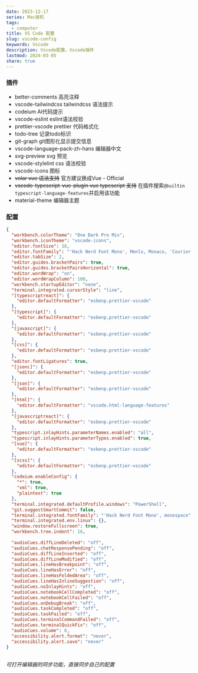 ```yaml
---  
date: 2023-12-17  
series: Mac装机  
tags:  
  - computer  
title: VS Code 配置  
slug: vscode-config  
keywords: Vscode  
description: Vscode配置，Vscode插件  
lastmod: 2024-03-05  
share: true  
---  
```

  
### 插件  
  
- better-comments 高亮注释  
- vscode-tailwindcss tailwindcss 语法提示  
- codeium AI代码提示  
- vscode-eslint eslint语法校验  
- prettier-vscode prettier 代码格式化  
- todo-tree 记录todo标识   
- git-graph git图形化显示提交信息  
- vscode-language-pack-zh-hans 编辑器中文  
- svg-preview svg 预览  
- vscode-stylelint css 语法校验  
- vscode-icons 图标  
- ~~volar vue 语法支持~~ 官方建议换成Vue - Official  
- ~~vscode-typescript-vue-plugin vue typescript 支持~~ 在插件搜索`@builtin typescript-language-features`并启用该功能  
- material-theme 编辑器主题  
  
### 配置  
  
```JSON  
{  
  "workbench.colorTheme": "One Dark Pro Mix",  
  "workbench.iconTheme": "vscode-icons",  
  "editor.fontSize": 18,  
  "editor.fontFamily": "'Hack Nerd Font Mono', Menlo, Monaco, 'Courier New', monospace",  
  "editor.tabSize": 2,  
  "editor.guides.bracketPairs": true,  
  "editor.guides.bracketPairsHorizontal": true,  
  "editor.wordWrap": "on",  
  "editor.wordWrapColumn": 100,  
  "workbench.startupEditor": "none",  
  "terminal.integrated.cursorStyle": "line",  
  "[typescriptreact]": {  
    "editor.defaultFormatter": "esbenp.prettier-vscode"  
  },  
  "[typescript]": {  
    "editor.defaultFormatter": "esbenp.prettier-vscode"  
  },  
  "[javascript]": {  
    "editor.defaultFormatter": "esbenp.prettier-vscode"  
  },  
  "[css]": {  
    "editor.defaultFormatter": "esbenp.prettier-vscode"  
  },  
  "editor.fontLigatures": true,  
  "[jsonc]": {  
    "editor.defaultFormatter": "esbenp.prettier-vscode"  
  },  
  "[json]": {  
    "editor.defaultFormatter": "esbenp.prettier-vscode"  
  },  
  "[html]": {  
    "editor.defaultFormatter": "vscode.html-language-features"  
  },  
  "[javascriptreact]": {  
    "editor.defaultFormatter": "esbenp.prettier-vscode"  
  },  
  "typescript.inlayHints.parameterNames.enabled": "all",  
  "typescript.inlayHints.parameterTypes.enabled": true,  
  "[vue]": {  
    "editor.defaultFormatter": "esbenp.prettier-vscode"  
  },  
  "[scss]": {  
    "editor.defaultFormatter": "esbenp.prettier-vscode"  
  },  
  "codeium.enableConfig": {  
    "*": true,  
    "xml": true,  
    "plaintext": true  
  },  
  "terminal.integrated.defaultProfile.windows": "PowerShell",  
  "git.suggestSmartCommit": false,  
  "terminal.integrated.fontFamily": "'Hack Nerd Font Mono', monospace",  
  "terminal.integrated.env.linux": {},  
  "window.restoreFullscreen": true,  
  "workbench.tree.indent": 16,  
    
  "audioCues.diffLineDeleted": "off",  
  "audioCues.chatResponsePending": "off",  
  "audioCues.diffLineInserted": "off",  
  "audioCues.diffLineModified": "off",  
  "audioCues.lineHasBreakpoint": "off",  
  "audioCues.lineHasError": "off",  
  "audioCues.lineHasFoldedArea": "off",  
  "audioCues.lineHasInlineSuggestion": "off",  
  "audioCues.noInlayHints": "off",  
  "audioCues.notebookCellCompleted": "off",  
  "audioCues.notebookCellFailed": "off",  
  "audioCues.onDebugBreak": "off",  
  "audioCues.taskCompleted": "off",  
  "audioCues.taskFailed": "off",  
  "audioCues.terminalCommandFailed": "off",  
  "audioCues.terminalQuickFix": "off",  
  "audioCues.volume": 0,  
  "accessibility.alert.format": "never",  
  "accessibility.alert.save": "never"  
}  
  
```  
  
*可打开编辑器的同步功能，直接同步自己的配置*